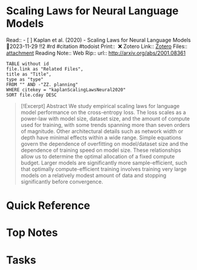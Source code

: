 
# Scaling Laws for Neural Language Models
Read:: - [ ] Kaplan et al. (2020) - Scaling Laws for Neural Language Models 🛫2023-11-29 !!2 #rd #citation #todoist
Print::  ❌
Zotero Link:: [Zotero](zotero://select/library/items/T8MRKPRH) 
Files:: [attachment](<file:///C:/Users/michaelt/Insync/m@tarlton.info/Google%20Drive/06.%20Zotero/storage_new/arXiv_2020/Kaplan%20et%20al_2020_Scaling%20Laws%20for%20Neural%20Language%20Models.pdf>)
Reading Note::
Web Rip::
url:: http://arxiv.org/abs/2001.08361

```dataview
TABLE without id
file.link as "Related Files",
title as "Title",
type as "type"
FROM "" AND -"ZZ. planning"
WHERE citekey = "kaplanScalingLawsNeural2020" 
SORT file.cday DESC
```

> [!Excerpt] Abstract
> We study empirical scaling laws for language model performance on the cross-entropy loss. The loss scales as a power-law with model size, dataset size, and the amount of compute used for training, with some trends spanning more than seven orders of magnitude. Other architectural details such as network width or depth have minimal effects within a wide range. Simple equations govern the dependence of overfitting on model/dataset size and the dependence of training speed on model size. These relationships allow us to determine the optimal allocation of a fixed compute budget. Larger models are significantly more sample-efficient, such that optimally compute-efficient training involves training very large models on a relatively modest amount of data and stopping significantly before convergence.
# Quick Reference

# Top Notes

# Tasks






















